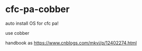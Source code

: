 # cfc-pa-cobber
auto install OS for cfc pa!

use cobber

handbook as https://www.cnblogs.com/mkvi/p/12402274.html
